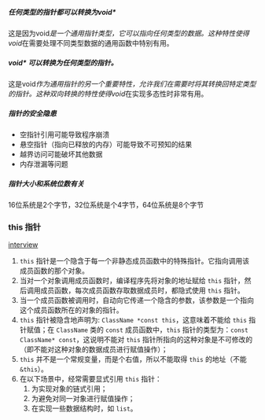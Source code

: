 
##### 任何类型的指针都可以转换为void*

这是因为void*是一个通用指针类型，它可以指向任何类型的数据。这种特性使得void*在需要处理不同类型数据的通用函数中特别有用。

##### void* 可以转换为任何类型的指针。

这是void*作为通用指针的另一个重要特性，允许我们在需要时将其转换回特定类型的指针。这种双向转换的特性使得void*在实现多态性时非常有用。

##### 指针的安全隐患

- 空指针引用可能导致程序崩溃  
- 悬空指针（指向已释放的内存）可能导致不可预知的结果  
- 越界访问可能破坏其他数据  
- 内存泄漏等问题

##### 指针大小和系统位数有关

16位系统是2个字节，32位系统是个4字节，64位系统是8个字节

### this 指针

[interview](../interview/README.md)

1. `this` 指针是一个隐含于每一个非静态成员函数中的特殊指针。它指向调用该成员函数的那个对象。
2. 当对一个对象调用成员函数时，编译程序先将对象的地址赋给 `this` 指针，然后调用成员函数，每次成员函数存取数据成员时，都隐式使用 `this` 指针。
3. 当一个成员函数被调用时，自动向它传递一个隐含的参数，该参数是一个指向这个成员函数所在的对象的指针。
4. `this` 指针被隐含地声明为: `ClassName *const this`，这意味着不能给 `this` 指针赋值；在 `ClassName` 类的 `const` 成员函数中，`this` 指针的类型为：`const ClassName* const`，这说明不能对 `this` 指针所指向的这种对象是不可修改的（即不能对这种对象的数据成员进行赋值操作）；
5. `this` 并不是一个常规变量，而是个右值，所以不能取得 `this` 的地址（不能 `&this`）。
6. 在以下场景中，经常需要显式引用 `this` 指针：
    1. 为实现对象的链式引用；
    2. 为避免对同一对象进行赋值操作；
    3. 在实现一些数据结构时，如 `list`。